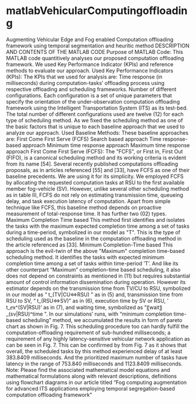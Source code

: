 # matlabVehicularComputingoffloading
Augmenting Vehicular Edge and Fog enabled Computation offloading framework using temporal segmentation and heuritic method
DESCRIPTION AND CONTENTS OF THE MATLAB CODE
Purpose of MATLAB Code:
This MATLAB code quantitively analyses our proposed computation offloading framework. We used Key Performance Indicator (KPIs) and reference methods to evaluate our approach.
Used Key Performance Indicators (KPIs):
The KPIs that we used for analysis are:
	Time response (in milliseconds) during computation-tasks’ offloading process using respective offloading and scheduling frameworks.
	Number of different configurations. Each configuration is a set of unique parameters that specify the orientation of the under-observation computation offloading framework using the Intelligent Transportation System (ITS) as its test-bed. The total number of different configurations used are twelve (12) for each type of scheduling method. As we fixed the scheduling method as one of the basic factors that is unique to each baseline approach that we used to analyze our approach. 
Used Baseline Methods:
These baseline approaches are:
	First Come First Serve (FCFS)
	Search based approach
	Time response-based approach
	Minimum time response approach
	Maximum time response approach
First Come First Serve (FCFS):
The "FCFS", or First in, First Out (FIFO), is a canonical scheduling method and its working criteria is evident from its name [54].  Several recently published computations offloading proposals, as in articles referenced [55] and [33], have FCFS as one of their baseline precedents. We are using it for its simplicity. We employed FCFS by allocating the requested computation tasks at RSU to the first available member fog-vehicle (SV). However, unlike several other scheduling method as in table III, FCFS do not rely on estimating transmission time, queueing delay, and task execution latency of computation.
Apart from simple technique like FCFS, this baseline method depends on proactive measurement of total-response time. It has further two (02) types.
	Maximum Completion Time based
This method first identifies and isolates the tasks with the maximum expected completion time among a set of tasks during a time-period, symbolized in our model as "T". This is the type of scheduling used as the baseline in the computation offloading method in the article referenced as [33]. 
	Minimum Completion-Time based
This approach is the evil-twin of the above "Maximum" completion time-based scheduling method. It identifies the tasks with expected minimum completion time among a set of tasks within time-period ’T’. And like its other counterpart “Maximum” completion-time based scheduling, it also does not depend on constraints as mentioned in (11) but requires substantial amount of control information dissemination during operation. However its estimator depends on the transmission time from TV/CU to RSU, symbolized in our model as “ t_(TV|CU⇔RSU)  ” as in (5) and, transmission time from RSU to SV, “ t_(RSU⇔SV)” as in (6), execution time by SV or RSU, ’ t_ⅇx^(SV|RSU)’ as in (7), and waiting time, symbolized as "〖wait〗_(sν|RSU)^time ". In our simulations’ runs, with “minimum completion time-based scheduling” method, we accumulated the results in form of pareto chart as shown in Fig. 7. This scheduling procedure too can hardly fulfill the computation-offloading requirement of sub-hundred milliseconds; a requirement of any highly latency-sensitive vehicular network application as can be seen in Fig. 7.  This can be confirmed by from Fig. 7 as it shows that overall, the scheduled tasks by this method experienced delay of at least 383.8409 milliseconds. And the prioritized maximum number of tasks have latency in the range of 753.840 milliseconds and 1123.8409 milliseconds. 
Note: Please find the associated mathematical model equations and mathematical formulations along with relevant descriptions, definitions using flowchart diagrams in our article titled “Fog computing augmentation for advanced ITS applications employing temporal segregation-based computation offloading framework”


